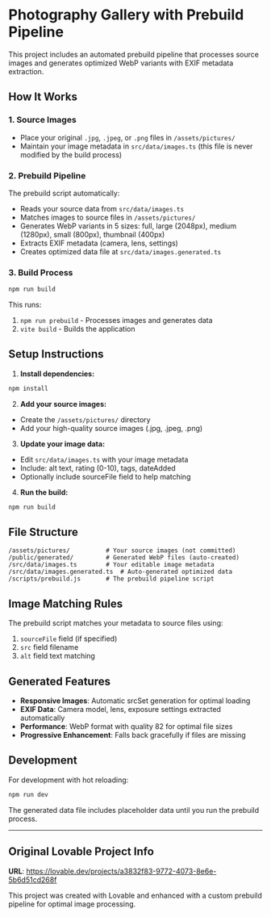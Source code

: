 # Photography Gallery with Prebuild Pipeline

This project includes an automated prebuild pipeline that processes source images and generates optimized WebP variants with EXIF metadata extraction.

## How It Works

### 1. Source Images
- Place your original `.jpg`, `.jpeg`, or `.png` files in `/assets/pictures/`
- Maintain your image metadata in `src/data/images.ts` (this file is never modified by the build process)

### 2. Prebuild Pipeline
The prebuild script automatically:
- Reads your source data from `src/data/images.ts`
- Matches images to source files in `/assets/pictures/`
- Generates WebP variants in 5 sizes: full, large (2048px), medium (1280px), small (800px), thumbnail (400px)
- Extracts EXIF metadata (camera, lens, settings)
- Creates optimized data file at `src/data/images.generated.ts`

### 3. Build Process
```bash
npm run build
```
This runs:
1. `npm run prebuild` - Processes images and generates data
2. `vite build` - Builds the application

## Setup Instructions

1. **Install dependencies:**
```bash
npm install
```

2. **Add your source images:**
- Create the `/assets/pictures/` directory
- Add your high-quality source images (.jpg, .jpeg, .png)

3. **Update your image data:**
- Edit `src/data/images.ts` with your image metadata
- Include: alt text, rating (0-10), tags, dateAdded
- Optionally include sourceFile field to help matching

4. **Run the build:**
```bash
npm run build
```

## File Structure

```
/assets/pictures/          # Your source images (not committed)
/public/generated/         # Generated WebP files (auto-created)
/src/data/images.ts        # Your editable image metadata
/src/data/images.generated.ts  # Auto-generated optimized data
/scripts/prebuild.js       # The prebuild pipeline script
```

## Image Matching Rules

The prebuild script matches your metadata to source files using:
1. `sourceFile` field (if specified)
2. `src` field filename
3. `alt` field text matching

## Generated Features

- **Responsive Images**: Automatic srcSet generation for optimal loading
- **EXIF Data**: Camera model, lens, exposure settings extracted automatically
- **Performance**: WebP format with quality 82 for optimal file sizes
- **Progressive Enhancement**: Falls back gracefully if files are missing

## Development

For development with hot reloading:
```bash
npm run dev
```

The generated data file includes placeholder data until you run the prebuild process.

---

## Original Lovable Project Info

**URL**: https://lovable.dev/projects/a3832f83-9772-4073-8e6e-5b6d51cd268f

This project was created with Lovable and enhanced with a custom prebuild pipeline for optimal image processing.